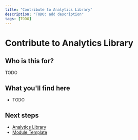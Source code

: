 ```yaml
---
title: "Contribute to Analytics Library"
description: "TODO: add description"
tags: [TODO]
---
```


# Contribute to Analytics Library

## Who is this for?

TODO

## What you'll find here

- TODO

## Next steps

- [Analytics Library](./index.md)
- [Module Template](./module-template.md)

